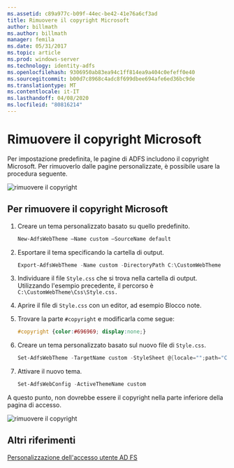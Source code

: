 ```yaml
---
ms.assetid: c89a977c-b09f-44ec-be42-41e76a6cf3ad
title: Rimuovere il copyright Microsoft
author: billmath
ms.author: billmath
manager: femila
ms.date: 05/31/2017
ms.topic: article
ms.prod: windows-server
ms.technology: identity-adfs
ms.openlocfilehash: 9306950ab83ea94c1ff814ea9a404c0efeff0e40
ms.sourcegitcommit: b00d7c8968c4adc8f699dbee694afe6ed36bc9de
ms.translationtype: MT
ms.contentlocale: it-IT
ms.lasthandoff: 04/08/2020
ms.locfileid: "80816214"
---
```

# <a name="remove-the-microsoft-copyright"></a>Rimuovere il copyright Microsoft 


 
Per impostazione predefinita, le pagine di ADFS includono il copyright Microsoft. Per rimuoverlo dalle pagine personalizzate, è possibile usare la procedura seguente. 

![rimuovere il copyright](media/AD-FS-user-sign-in-customization/ADFS_Blue_Custom1.png) 
  
## <a name="to-remove-the-microsoft-copyright"></a>Per rimuovere il copyright Microsoft  
  
1. Creare un tema personalizzato basato su quello predefinito.

   ```powershell
   New-AdfsWebTheme –Name custom –SourceName default
   ```

2. Esportare il tema specificando la cartella di output.  

   ```powershell
   Export-AdfsWebTheme -Name custom -DirectoryPath C:\CustomWebTheme
   ```

3. Individuare il file `Style.css` che si trova nella cartella di output. Utilizzando l'esempio precedente, il percorso è `C:\CustomWebTheme\Css\Style.css.`
  
4. Aprire il file di `Style.css` con un editor, ad esempio Blocco note.  
  
5. Trovare la parte `#copyright` e modificarla come segue:  

   ```css
   #copyright {color:#696969; display:none;}
   ```

6. Creare un tema personalizzato basato sul nuovo file di `Style.css`.  

   ```powershell
   Set-AdfsWebTheme -TargetName custom -StyleSheet @{locale="";path="C:\customWebTheme\css\style.css"}
   ```

7. Attivare il nuovo tema.  

   ```powershell
   Set-AdfsWebConfig -ActiveThemeName custom
   ```

A questo punto, non dovrebbe essere il copyright nella parte inferiore della pagina di accesso.

![rimuovere il copyright](media/AD-FS-user-sign-in-customization/ADFS_Blue_Custom1a.png) 

## <a name="additional-references"></a>Altri riferimenti 
[Personalizzazione dell'accesso utente AD FS](AD-FS-user-sign-in-customization.md) 
